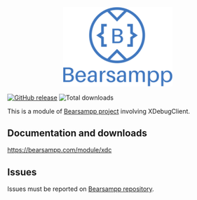 <p align="center"><a href="https://bearsampp.com/contribute" target="_blank"><img width="250" src="img/Bearsampp-logo.svg"></a></p>

[![GitHub release](https://img.shields.io/github/release/bearsampp/module-xdc.svg?style=flat-square)](https://github.com/bearsampp/module-xdc/releases/latest)
![Total downloads](https://img.shields.io/github/downloads/bearsampp/module-xdc/total.svg?style=flat-square)

This is a module of [Bearsampp project](https://github.com/bearsampp/bearsampp) involving XDebugClient.

## Documentation and downloads

https://bearsampp.com/module/xdc

## Issues

Issues must be reported on [Bearsampp repository](https://github.com/bearsampp/bearsampp/issues).
